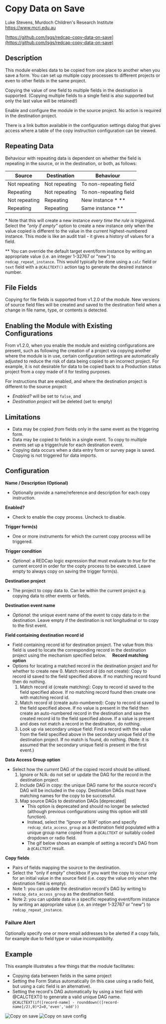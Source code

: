 # Copy Data on Save

Luke Stevens, Murdoch Children's Research Institute https://www.mcri.edu.au

[https://github.com/lsgs/redcap-copy-data-on-save](https://github.com/lsgs/redcap-copy-data-on-save)

## Description

This module enables data to be copied from one place to another when you save a form. You can set up multiple copy processes to different projects or even to other fields in the same project.

Copying the value of one field to multiple fields in the destination *is* supported. (Copying multiple fields to a single field is also supported but only the last value will be retained!)

Enable and configure the module in the source project. No action is required in the destination project.

There is a link button available in the configuration settings dialog that gives access where a table of the copy instruction configuration can be viewed.

## Repeating Data

Behaviour with repeating data is dependent on whether the field is repeating in the source, or in the destination, or both, as follows:

| Source        | Destination   | Behaviour              
| ------------- | ------------- | ---------------------- 
| Not repeating | Not repeating | To non-repeating field 
| Repeating     | Not repeating | To non-repeating field 
| Not repeating | Repeating     | New instance \* \*\*
| Repeating     | Repeating     | Same instance \*\*

\* Note that this will create a new instance *every time the rule is triggered*. Select the _"only if empty"_ option to create a new instance only when the value copied is different to the value in the current highest-numbered instance. This mode is like an audit trail - it gives a history of values for a field. 

\*\* You can override the default target event/form instance by writing an appropriate value (i.e. an integer 1-32767 or "new") to `redcap_repeat_instance`. This would typically be done using a `calc` field or `text` field with a `@CALCTEXT()` action tag to generate the desired instance number.

## File Fields

Copying for file fields is supported from v1.2.0 of the module. New versions of source field files will be created and saved to the destination field when a change in file name, type, or contents is detected.

## Enabling the Module with Existing Configurations

From v1.2.0, when you enable the module and existing configurations are present, such as following the creation of a project via copying another where the module is in use, certain configuration settings are automatically adjusted to reduce the risk of data being copied to an incorrect project. For example, it is not desirable for data to be copied back to a Production status project from a copy made of it for testing purposes.

For instructions that are enabled, and where the destination project is different to the source project: 
* *Enabled?* will be set to `false`, and
* *Destination project* will be deleted (set to empty)

## Limitations

* Data may be copied *from* fields only in the same event as the triggering form.
* Data may be copied *to* fields in a single event. To copy to multiple events set up a trigger/rule for each destination event.
* Copying data occurs when a data entry form or survey page is saved. Copying is not triggered for data imports.

## Configuration

**Name / Description (Optional)**
* Optionally provide a name/reference and description for each copy instruction.

**Enabled?**
* Check to enable the copy process. Uncheck to disable.

**Trigger form(s)**
* One or more instruments for which the current copy process will be triggered.

**Trigger condition**
* *Optional*: a REDCap logic expression that must evaluate to *true* for the current ercord in order for the copty process to be executed. Leave empty to always copy on saving the trigger form(s).
	
**Destination project**
* The project to copy data *to*. Can be within the current project e.g. copying data to other events or fields.
	
**Destination event name**
* *Optional*: the unique event name of the event to copy data to in the destination. Leave empty if the destination is not longitudinal or to copy to the first event.

**Field containing destination record id**
* Field containing record id for destination project. The value from this field is used to locate the corresponding record in the destination project using the mechanism specified below.
    
**Record matching option**
* Options for locating a matched record in the destination project and for whether to create new 
    0. Match record id (do not create): Copy to record id saved to the field specified above. If no matching record found then do nothing.
    1. Match record id (create matching): Copy to record id saved to the field specified above. If no matching record found then create one with matching record id.
    2. Match record id (create auto-numbered): Copy to record id saved to the field specified above. If no value is present in the field then create an auto-numbered record in the destination and save the created record id to the field specified above. If a value is present and does not match a record in the destination, do nothing.
    3. Look up via secondary unique field: Find a record with the value from the field specified above in the secondary unique field of the destination project. If no match is found, do nothing. (Note: it is assumed that the secondary unique field is present in the first event.)

**Data Access Group option**
* Select how the *current* DAG of the copied record should be utilised.
    1. Ignore or N/A: do not set or update the DAG for the record in the destination project.
    2. Include DAG in copy: the unique DAG name for the source record's DAG will be included in the copy. Destination DAGs must have matching names for the copy to be successful.
    3. Map source DAGs to destination DAGs [deprecated]
        * This option is deprecated and should no longer be selected (although previous configurations using this option will still function).
        * Instead, select the *"Ignore or N/A"* option and specify `redcap_data_access_group` as a destination field populated with a unique group name copied from a `@CALCTEXT` or suitably coded dropdown or radio field.
        * The gif below shows an example of setting a record's DAG from a `@CALCTEXT` result.

**Copy fields**
* Pairs of fields mapping the source to the destination.
* Select the "only if empty" checkbox if you want the copy to occur only for an initial value in the source field (i.e. copy the value only when the destination field is empty).
* Note 1: you can update the destination record's DAG by writing to `redcap_data_access_group` as the destination field. 
* Note 2: you can update data in a specific repeating event/form instance by writing an appropriate value (i.e. an integer 1-32767 or "new") to `redcap_repeat_instance`. 

### Failure Alert

Optionally specify one or more email addresses to be alerted if a copy fails, for example due to field type or value incompatibility.

## Example

This example illustrates a few things that the module facilitates:
* Copying data between fields in the same project
* Setting the Form Status automatically (in this case using a radio field, but using a calc field is an alternative).
* Setting the record's DAG automatically by using a text field with @CALCTEXT() to generate a valid unique DAG name.
`@CALCTEXT(if([record-name] - rounddown(([record-name]/2),0)*2=0,'even','odd'))`

![Copy on save](./set_status_set_dag.gif) 
![Copy on save config](./set_status_set_dag_config.png)